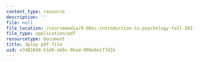 ```yaml
---
content_type: resource
description: ''
file: null
file_location: /coursemedia/9-00sc-introduction-to-psychology-fall-2011/e7d81048b1d8ab9c0bad990e8e1f7d1b_Vko17una2Zw.pdf
file_type: application/pdf
resourcetype: Document
title: 3play pdf file
uid: e7d81048-b1d8-ab9c-0bad-990e8e1f7d1b
---
```

